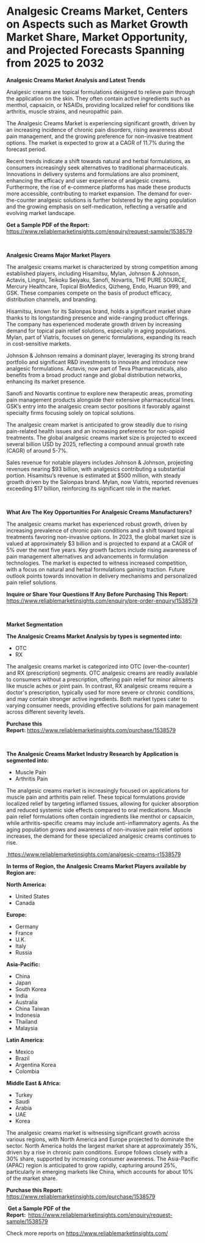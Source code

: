 <p><h1>Analgesic Creams Market, Centers on Aspects such as Market Growth Market Share, Market Opportunity, and Projected Forecasts Spanning from 2025 to 2032</h1></p><p><strong>Analgesic Creams Market Analysis and Latest Trends</strong></p>
<p><p>Analgesic creams are topical formulations designed to relieve pain through the application on the skin. They often contain active ingredients such as menthol, capsaicin, or NSAIDs, providing localized relief for conditions like arthritis, muscle strains, and neuropathic pain. </p><p>The Analgesic Creams Market is experiencing significant growth, driven by an increasing incidence of chronic pain disorders, rising awareness about pain management, and the growing preference for non-invasive treatment options. The market is expected to grow at a CAGR of 11.7% during the forecast period. </p><p>Recent trends indicate a shift towards natural and herbal formulations, as consumers increasingly seek alternatives to traditional pharmaceuticals. Innovations in delivery systems and formulations are also prominent, enhancing the efficacy and user experience of analgesic creams. Furthermore, the rise of e-commerce platforms has made these products more accessible, contributing to market expansion. The demand for over-the-counter analgesic solutions is further bolstered by the aging population and the growing emphasis on self-medication, reflecting a versatile and evolving market landscape.</p></p>
<p><strong>Get a Sample PDF of the Report:&nbsp;</strong> <a href="https://www.reliablemarketinsights.com/enquiry/request-sample/1538579?utm_campaign=3168&utm_medium=2&utm_source=Github&utm_content=ia&utm_term=08032025&utm_id=analgesic-creams">https://www.reliablemarketinsights.com/enquiry/request-sample/1538579</a></p>
<p>&nbsp;</p>
<p><strong>Analgesic Creams Major Market Players</strong></p>
<p><p>The analgesic creams market is characterized by strong competition among established players, including Hisamitsu, Mylan, Johnson & Johnson, Actavis, Lingrui, Teikoku Seiyaku, Sanofi, Novartis, THE PURE SOURCE, Mercury Healthcare, Topical BioMedics, Qizheng, Endo, Huarun 999, and GSK. These companies compete on the basis of product efficacy, distribution channels, and branding.</p><p>Hisamitsu, known for its Salonpas brand, holds a significant market share thanks to its longstanding presence and wide-ranging product offerings. The company has experienced moderate growth driven by increasing demand for topical pain relief solutions, especially in aging populations. Mylan, part of Viatris, focuses on generic formulations, expanding its reach in cost-sensitive markets.</p><p>Johnson & Johnson remains a dominant player, leveraging its strong brand portfolio and significant R&D investments to innovate and introduce new analgesic formulations. Actavis, now part of Teva Pharmaceuticals, also benefits from a broad product range and global distribution networks, enhancing its market presence.</p><p>Sanofi and Novartis continue to explore new therapeutic areas, promoting pain management products alongside their extensive pharmaceutical lines. GSK’s entry into the analgesic cream sector positions it favorably against specialty firms focusing solely on topical solutions.</p><p>The analgesic cream market is anticipated to grow steadily due to rising pain-related health issues and an increasing preference for non-opioid treatments. The global analgesic creams market size is projected to exceed several billion USD by 2025, reflecting a compound annual growth rate (CAGR) of around 5-7%.</p><p>Sales revenue for notable players includes Johnson & Johnson, projecting revenues nearing $93 billion, with analgesics contributing a substantial portion. Hisamitsu’s revenue is estimated at $500 million, with steady growth driven by the Salonpas brand. Mylan, now Viatris, reported revenues exceeding $17 billion, reinforcing its significant role in the market.</p></p>
<p>&nbsp;</p>
<p><strong>What Are The Key Opportunities For Analgesic Creams Manufacturers?</strong></p>
<p><p>The analgesic creams market has experienced robust growth, driven by increasing prevalence of chronic pain conditions and a shift toward topical treatments favoring non-invasive options. In 2023, the global market size is valued at approximately $3 billion and is projected to expand at a CAGR of 5% over the next five years. Key growth factors include rising awareness of pain management alternatives and advancements in formulation technologies. The market is expected to witness increased competition, with a focus on natural and herbal formulations gaining traction. Future outlook points towards innovation in delivery mechanisms and personalized pain relief solutions.</p></p>
<p><strong>Inquire or Share Your Questions If Any Before Purchasing This Report:</strong> <a href="https://www.reliablemarketinsights.com/enquiry/pre-order-enquiry/1538579?utm_campaign=3168&utm_medium=2&utm_source=Github&utm_content=ia&utm_term=08032025&utm_id=analgesic-creams">https://www.reliablemarketinsights.com/enquiry/pre-order-enquiry/1538579</a></p>
<p>&nbsp;</p>
<p><strong>Market Segmentation</strong></p>
<p><strong>The Analgesic Creams Market Analysis by types is segmented into:</strong></p>
<p><ul><li>OTC</li><li>RX</li></ul></p>
<p><p>The analgesic creams market is categorized into OTC (over-the-counter) and RX (prescription) segments. OTC analgesic creams are readily available to consumers without a prescription, offering pain relief for minor ailments like muscle aches or joint pain. In contrast, RX analgesic creams require a doctor's prescription, typically used for more severe or chronic conditions, and may contain stronger active ingredients. Both market types cater to varying consumer needs, providing effective solutions for pain management across different severity levels.</p></p>
<p><strong>Purchase this Report:&nbsp;</strong><a href="https://www.reliablemarketinsights.com/purchase/1538579?utm_campaign=3168&utm_medium=2&utm_source=Github&utm_content=ia&utm_term=08032025&utm_id=analgesic-creams">https://www.reliablemarketinsights.com/purchase/1538579</a></p>
<p>&nbsp;</p>
<p><strong>The Analgesic Creams Market Industry Research by Application is segmented into:</strong></p>
<p><ul><li>Muscle Pain</li><li>Arthritis Pain</li></ul></p>
<p><p>The analgesic creams market is increasingly focused on applications for muscle pain and arthritis pain relief. These topical formulations provide localized relief by targeting inflamed tissues, allowing for quicker absorption and reduced systemic side effects compared to oral medications. Muscle pain relief formulations often contain ingredients like menthol or capsaicin, while arthritis-specific creams may include anti-inflammatory agents. As the aging population grows and awareness of non-invasive pain relief options increases, the demand for these specialized analgesic creams continues to rise.</p></p>
<p><a href="https://www.reliablemarketinsights.com/analgesic-creams-r1538579?utm_campaign=3168&utm_medium=2&utm_source=Github&utm_content=ia&utm_term=08032025&utm_id=analgesic-creams">&nbsp;https://www.reliablemarketinsights.com/analgesic-creams-r1538579</a></p>
<p><strong>In terms of Region, the Analgesic Creams Market Players available by Region are:</strong></p>
<p>
    <p> <strong> North America: </strong>
        <ul>
            <li>United States</li>
            <li>Canada</li>
        </ul>
        </p> 
    <p> <strong> Europe: </strong>
        <ul>
            <li>Germany</li>
            <li>France</li>
            <li>U.K.</li>
            <li>Italy</li>
            <li>Russia</li>
        </ul>
        </p> 
    <p> <strong> Asia-Pacific: </strong>
        <ul>
            <li>China</li>
            <li>Japan</li>
            <li>South Korea</li>
            <li>India</li>
            <li>Australia</li>
            <li>China Taiwan</li>
            <li>Indonesia</li>
            <li>Thailand</li>
            <li>Malaysia</li>
        </ul>
        </p> 
    <p> <strong> Latin America: </strong>
        <ul>
            <li>Mexico</li>
            <li>Brazil</li>
            <li>Argentina Korea</li>
            <li>Colombia</li>
        </ul>
        </p> 
    <p> <strong> Middle East & Africa: </strong>
        <ul>
            <li>Turkey</li>
            <li>Saudi</li>
            <li>Arabia</li>
            <li>UAE</li>
            <li>Korea</li>
        </ul>
    </p>
    </p>
<p><p>The analgesic creams market is witnessing significant growth across various regions, with North America and Europe projected to dominate the sector. North America holds the largest market share at approximately 35%, driven by a rise in chronic pain conditions. Europe follows closely with a 30% share, supported by increasing consumer awareness. The Asia-Pacific (APAC) region is anticipated to grow rapidly, capturing around 25%, particularly in emerging markets like China, which accounts for about 10% of the market share.</p></p>
<p><strong>Purchase this Report: </strong><a href="https://www.reliablemarketinsights.com/purchase/1538579?utm_campaign=3168&utm_medium=2&utm_source=Github&utm_content=ia&utm_term=08032025&utm_id=analgesic-creams">https://www.reliablemarketinsights.com/purchase/1538579</a></p>
<p>&nbsp;<strong>Get a Sample PDF of the Report:&nbsp;&nbsp;</strong><a href="https://www.reliablemarketinsights.com/enquiry/request-sample/1538579?utm_campaign=3168&utm_medium=2&utm_source=Github&utm_content=ia&utm_term=08032025&utm_id=analgesic-creams">https://www.reliablemarketinsights.com/enquiry/request-sample/1538579</a></p>
<p><strong></strong></p>
<p>Check more reports on <a href="https://www.reliablemarketinsights.com/?utm_campaign=3168&utm_medium=2&utm_source=Github&utm_content=ia&utm_term=08032025&utm_id=analgesic-creams">https://www.reliablemarketinsights.com/</a></p>